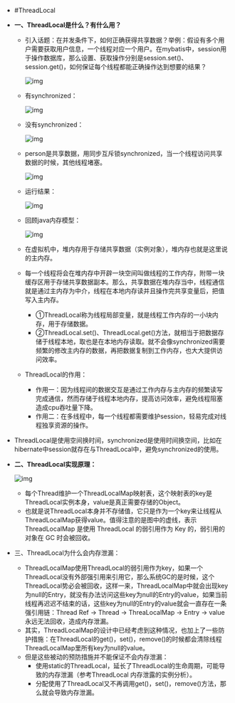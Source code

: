 - #ThreadLocal

- **一、ThreadLocal是什么？有什么用？**

  - 引入话题：在并发条件下，如何正确获得共享数据？举例：假设有多个用户需要获取用户信息，一个线程对应一个用户。在mybatis中，session用于操作数据库，那么设置、获取操作分别是session.set()、session.get()，如何保证每个线程都能正确操作达到想要的结果？

    ![img](https://img.mubu.com/document_image/5d21f2ec-cb62-4a13-bede-ee7dbbadfa0a-2159757.jpg)

  - 有synchronized：

    ![img](https://img.mubu.com/document_image/2e4bfa91-3f8b-4921-a096-4b2f27d46ba5-2159757.jpg)

  - 没有synchronized：

    ![img](https://img.mubu.com/document_image/da46ac2c-9b4c-4868-8a6d-ed3636551a07-2159757.jpg)

  - person是共享数据，用同步互斥锁synchronized，当一个线程访问共享数据的时候，其他线程堵塞。

    ![img](https://img.mubu.com/document_image/7efafe8b-a17e-48ca-b3d0-fd929cb4f960-2159757.jpg)

  - 运行结果：

    ![img](https://img.mubu.com/document_image/03fccf9e-be46-4272-96b8-9cd26d7c33ba-2159757.jpg)

  - 回顾java内存模型：

    ![img](https://img.mubu.com/document_image/0a23e733-1d31-4556-a468-11d82508ce67-2159757.jpg)

  - 在虚拟机中，堆内存用于存储共享数据（实例对象），堆内存也就是这里说的主内存。

  - 每一个线程将会在堆内存中开辟一块空间叫做线程的工作内存，附带一块缓存区用于存储共享数据副本。那么，共享数据在堆内存当中，线程通信就是通过主内存为中介，线程在本地内存读并且操作完共享变量后，把值写入主内存。

    - ①ThreadLocal称为线程局部变量，就是线程工作内存的一小块内存，用于存储数据。
    - ②ThreadLocal.set()、ThreadLocal.get()方法，就相当于把数据存储于线程本地，取也是在本地内存读取。就不会像synchronized需要频繁的修改主内存的数据，再把数据复制到工作内存，也大大提供访问效率。

  - ThreadLocal的作用：

    - 作用一：因为线程间的数据交互是通过工作内存与主内存的频繁读写完成通信，然而存储于线程本地内存，提高访问效率，避免线程阻塞造成cpu吞吐量下降。
    - 作用二：在多线程中，每一个线程都需要维护session，轻易完成对线程独享资源的操作。

- ThreadLocal是使用空间换时间，synchronized是使用时间换空间，比如在hibernate中session就存在与ThreadLocal中，避免synchronized的使用。

- **二、ThreadLocal实现原理：**

  ![img](https://img.mubu.com/document_image/9f971111-9027-44fc-9a33-cc863d980d2f-2159757.jpg)

  - 每个Thread维护一个ThreadLocalMap映射表，这个映射表的key是ThreadLocal实例本身，value是真正需要存储的Object。
  - 也就是说ThreadLocal本身并不存储值，它只是作为一个key来让线程从ThreadLocalMap获得value。值得注意的是图中的虚线，表示 ThreadLocalMap 是使用 ThreadLocal 的弱引用作为 Key 的，弱引用的对象在 GC 时会被回收。

- 三、ThreadLocal为什么会内存泄漏：

  - ThreadLocalMap使用ThreadLocal的弱引用作为key，如果一个ThreadLocal没有外部强引用来引用它，那么系统GC的是时候，这个ThreadLocal势必会被回收，这样一来，ThreadLocalMap中就会出现key为null的Entry，就没有办法访问这些key为null的Entry的value，如果当前线程再迟迟不结束的话，这些key为null的Entry的value就会一直存在一条强引用链：Thread Ref -> Thread -> ThreaLocalMap -> Entry -> value永远无法回收，造成内存泄漏。
  - 其实，ThreadLocalMap的设计中已经考虑到这种情况，也加上了一些防护措施：在ThreadLocal的get()，set()，remove()的时候都会清除线程ThreadLocalMap里所有key为null的value。
  - 但是这些被动的预防措施并不能保证不会内存泄漏：
    - 使用static的ThreadLocal，延长了ThreadLocal的生命周期，可能导致的内存泄漏（参考ThreadLocal 内存泄露的实例分析）。
    - 分配使用了ThreadLocal又不再调用get()，set()，remove()方法，那么就会导致内存泄漏。